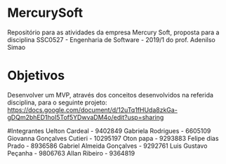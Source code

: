 # MercurySoft
Repositório para as atividades da empresa Mercury Soft, proposta para a disciplina SSC0527 - Engenharia de Software - 2019/1 do prof. Adenilso Simao

# Objetivos
Desenvolver um MVP, através dos conceitos desenvolvidos na referida disciplina, para o seguinte projeto: https://docs.google.com/document/d/12uTq1fHUda8zkGa-gDQm2bhED1hoI5Tof5YDwvaDM4o/edit?usp=sharing

#Integrantes
Uelton Cardeal - 9402849
Gabriela Rodrigues - 6605109
Giovanna Gonçalves Cutieri - 10295197
Oton papa - 9293883
Felipe dias Prado - 8936586
Gabriel Almeida Gonçalves - 9292761
Luis Gustavo Peçanha - 9806763
Allan Ribeiro - 9364819
